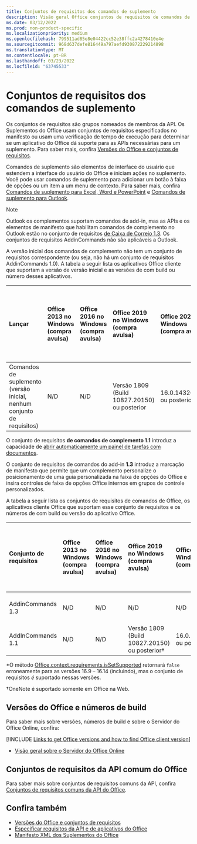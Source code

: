 ```yaml
---
title: Conjuntos de requisitos dos comandos de suplemento
description: Visão geral Office conjuntos de requisitos de comandos de complemento.
ms.date: 03/12/2022
ms.prod: non-product-specific
ms.localizationpriority: medium
ms.openlocfilehash: 799511ad85e8e04422cc52e38ffc2a4278410e4e
ms.sourcegitcommit: 968d637defe816449a797aefd930872229214898
ms.translationtype: MT
ms.contentlocale: pt-BR
ms.lasthandoff: 03/23/2022
ms.locfileid: "63745533"
---
```

# <a name="add-in-commands-requirement-sets"></a>Conjuntos de requisitos dos comandos de suplemento

Os conjuntos de requisitos são grupos nomeados de membros da API. Os Suplementos do Office usam conjuntos de requisitos especificados no manifesto ou usam uma verificação de tempo de execução para determinar se um aplicativo do Office dá suporte para as APIs necessárias para um suplemento. Para saber mais, confira [Versões do Office e conjuntos de requisitos](../../develop/office-versions-and-requirement-sets.md).

Comandos de suplemento são elementos de interface do usuário que estendem a interface do usuário do Office e iniciam ações no suplemento. Você pode usar comandos de suplemento para adicionar um botão à faixa de opções ou um item a um menu de contexto. Para saber mais, confira [Comandos de suplemento para Excel, Word e PowerPoint](../../design/add-in-commands.md) e [Comandos de suplemento para Outlook](../../outlook/add-in-commands-for-outlook.md).

> [!NOTE]
> Outlook os complementos suportam comandos de add-in, mas as APIs e os elementos de manifesto que habilitam comandos de complemento no Outlook estão no conjunto de requisitos [de Caixa de Correio 1.3](../objectmodel/requirement-set-1.3/outlook-requirement-set-1.3.md). Os conjuntos de requisitos AddinCommands não são aplicáveis a Outlook.

A versão inicial dos comandos de complemento não tem um conjunto de requisitos correspondente (ou seja, não há um conjunto de requisitos AddinCommands 1.0). A tabela a seguir lista os aplicativos Office cliente que suportam a versão de versão inicial e as versões de com build ou número desses aplicativos.  

| Lançar   |  Office 2013 no Windows<br>(compra avulsa) | Office 2016 no Windows<br>(compra avulsa) | Office 2019 no Windows<br>(compra avulsa) | Office 2021 no Windows<br>(compra avulsa) | Office no Windows<br>(assinatura)   |  Office no iPad<br>(assinatura)  |  Office no Mac<br>(ambas as assinaturas<br> e compra única Office no Mac 2019 e posterior)   | Office na Web  |
|:-----|:-----|:-----|:-----|:-----|:-----|:-----|:-----|:-----|
| Comandos de suplemento (versão inicial, nenhum conjunto de requisitos) | N/D | N/D | Versão 1809 (Build 10827.20150) ou posterior| 16.0.14326.20454 ou posterior |Versão 1603 (Build 6769.0000) ou posterior | N/D | 15.33 ou posterior| Janeiro de 2016 |

O conjunto de requisitos **de comandos de complemento 1.1** introduz a capacidade de [abrir automaticamente um painel de tarefas com documentos](../../develop/automatically-open-a-task-pane-with-a-document.md).

O conjunto de requisitos de comandos do add-in **1.3** introduz a marcação de manifesto que permite que um complemento personalize o posicionamento de uma guia personalizada na faixa de opções do Office e insira controles de faixa de opções Office internos em grupos de controle personalizados.

A tabela a seguir lista os conjuntos de requisitos de comandos de Office, os aplicativos cliente Office que suportam esse conjunto de requisitos e os números de com build ou versão do aplicativo Office.

|  Conjunto de requisitos  |  Office 2013 no Windows<br>(compra avulsa) | Office 2016 no Windows<br>(compra avulsa) | Office 2019 no Windows<br>(compra avulsa) |  Office 2021 no Windows<br>(compra avulsa) | Office no Windows<br>(assinatura)   |  Office no iPad<br>(assinatura)  |  Office no Mac<br>(ambas as assinaturas<br> e compra única Office no Mac 2019 e posterior)   | Office na Web  |  
|:-----|:-----|:-----|:-----|:-----|:-----|:-----|:-----|:-----|
| AddinCommands 1.3  | N/D | N/D | N/D | N/D | Versão 2204 (build 14827.10000) ou posterior | N/D | 16.57.105.0 ou posterior | Novembro de 2020 |
| AddInCommands 1.1  | N/D | N/D  | Versão 1809 (Build 10827.20150) ou posterior&dagger; | 16.0.14326.20454 ou posterior&dagger; | Versão 1705 (Build 8121.1000) ou posterior&dagger; | N/D | 15.34 ou posterior&dagger;\*| Maio de 2017 |

\*O método [Office.context.requirements.isSetSupported](/javascript/api/office/office.requirementsetsupport#office-office-requirementsetsupport-issetsupported-member(1)) retornará `false` erroneamente para as versões 16.9 &ndash; 16.14 (incluindo), mas o conjunto de requisitos *é* suportado nessas versões.

&dagger;OneNote é suportado somente em Office na Web.

## <a name="office-versions-and-build-numbers"></a>Versões do Office e números de build

Para saber mais sobre versões, números de build e sobre o Servidor do Office Online, confira:

[!INCLUDE [Links to get Office versions and how to find Office client version](../../includes/links-get-office-versions-builds.md)]
- [Visão geral sobre o Servidor do Office Online](/officeonlineserver/office-online-server-overview)

## <a name="office-common-api-requirement-sets"></a>Conjuntos de requisitos da API comum do Office

Para saber mais sobre conjuntos de requisitos comuns da API, confira [Conjuntos de requisitos comuns da API do Office](office-add-in-requirement-sets.md).

## <a name="see-also"></a>Confira também

- [Versões do Office e conjuntos de requisitos](../../develop/office-versions-and-requirement-sets.md)
- [Especificar requisitos da API e de aplicativos do Office](../../develop/specify-office-hosts-and-api-requirements.md)
- [Manifesto XML dos Suplementos do Office](../../develop/add-in-manifests.md)
